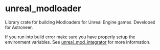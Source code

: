 # unreal_modloader

Library crate for building Modloaders for Unreal Engine games. Developed for Astroneer.

If you run into build error make sure you have properly setup the environment variables. See [unreal_mod_integrator](../unreal_mod_integrator/README.md) for more information.
